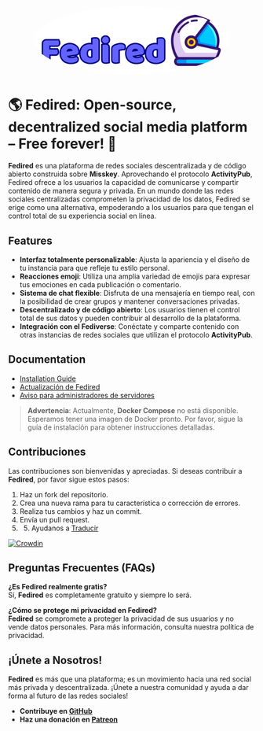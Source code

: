 <div align="center">
  <img src="./title.svg" alt="Fedired Logo" style="border-radius:50%" width="400"/>
</center></div>

# 🌎 **Fedired: Open-source, decentralized social media platform – Free forever!** 🚀

**Fedired** es una plataforma de redes sociales descentralizada y de código abierto construida sobre **Misskey**. Aprovechando el protocolo **ActivityPub**, Fedired ofrece a los usuarios la capacidad de comunicarse y compartir contenido de manera segura y privada. En un mundo donde las redes sociales centralizadas comprometen la privacidad de los datos, Fedired se erige como una alternativa, empoderando a los usuarios para que tengan el control total de su experiencia social en línea.

## Features

- **Interfaz totalmente personalizable**: Ajusta la apariencia y el diseño de tu instancia para que refleje tu estilo personal.
- **Reacciones emoji**: Utiliza una amplia variedad de emojis para expresar tus emociones en cada publicación o comentario.
- **Sistema de chat flexible**: Disfruta de una mensajería en tiempo real, con la posibilidad de crear grupos y mantener conversaciones privadas.
- **Descentralizado y de código abierto**: Los usuarios tienen el control total de sus datos y pueden contribuir al desarrollo de la plataforma.
- **Integración con el Fediverse**: Conéctate y comparte contenido con otras instancias de redes sociales que utilizan el protocolo **ActivityPub**.

## Documentation

- [Installation Guide](https://github.com/fedired-dev/fedired/blob/main/docs/install.md)
- [Actualización de Fedired](https://github.com/fedired-dev/fedired/blob/main/docs/upgrade.md)
- [Aviso para administradores de servidores](https://github.com/fedired-dev/fedired/blob/main/docs/notice-for-admins.md)

> **Advertencia**: Actualmente, **Docker Compose** no está disponible. Esperamos tener una imagen de Docker pronto. Por favor, sigue la guía de instalación para obtener instrucciones detalladas.

## Contribuciones

Las contribuciones son bienvenidas y apreciadas. Si deseas contribuir a **Fedired**, por favor sigue estos pasos:
1. Haz un fork del repositorio.
2. Crea una nueva rama para tu característica o corrección de errores.
3. Realiza tus cambios y haz un commit.
4. Envía un pull request.
5. 5. Ayudanos a [Traducir](https://crowdin.com/project/fedired)

[![Crowdin](https://badges.crowdin.net/fedired/localized.svg)](https://crowdin.com/project/fedired)


## Preguntas Frecuentes (FAQs)

**¿Es Fedired realmente gratis?**  
Sí, **Fedired** es completamente gratuito y siempre lo será.

**¿Cómo se protege mi privacidad en Fedired?**  
**Fedired** se compromete a proteger la privacidad de sus usuarios y no vende datos personales. Para más información, consulta nuestra política de privacidad.

## ¡Únete a Nosotros!

**Fedired** es más que una plataforma; es un movimiento hacia una red social más privada y descentralizada. ¡Únete a nuestra comunidad y ayuda a dar forma al futuro de las redes sociales!

- **Contribuye en [GitHub](https://github.com/fedired-dev/fedired)**
- **Haz una donación en [Patreon](https://patreon.com/fedired)**
